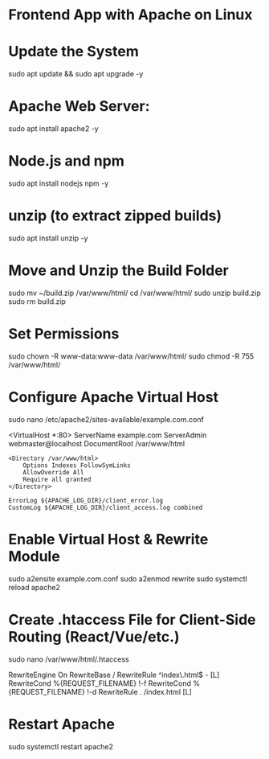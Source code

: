 # Frontend App with Apache on Linux

# Update the System
sudo apt update && sudo apt upgrade -y

# Apache Web Server:
sudo apt install apache2 -y

# Node.js and npm 
sudo apt install nodejs npm -y

# unzip (to extract zipped builds)
sudo apt install unzip -y

# Move and Unzip the Build Folder
sudo mv ~/build.zip /var/www/html/
cd /var/www/html/
sudo unzip build.zip
sudo rm build.zip

# Set Permissions
sudo chown -R www-data:www-data /var/www/html/
sudo chmod -R 755 /var/www/html/

# Configure Apache Virtual Host
sudo nano /etc/apache2/sites-available/example.com.conf

<VirtualHost *:80>
    ServerName example.com
    ServerAdmin webmaster@localhost
    DocumentRoot /var/www/html

    <Directory /var/www/html>
        Options Indexes FollowSymLinks
        AllowOverride All
        Require all granted
    </Directory>

    ErrorLog ${APACHE_LOG_DIR}/client_error.log
    CustomLog ${APACHE_LOG_DIR}/client_access.log combined
</VirtualHost>

# Enable Virtual Host & Rewrite Module
sudo a2ensite example.com.conf
sudo a2enmod rewrite
sudo systemctl reload apache2

# Create .htaccess File for Client-Side Routing (React/Vue/etc.)

sudo nano /var/www/html/.htaccess

<IfModule mod_rewrite.c>
  RewriteEngine On
  RewriteBase /
  RewriteRule ^index\.html$ - [L]
  RewriteCond %{REQUEST_FILENAME} !-f
  RewriteCond %{REQUEST_FILENAME} !-d
  RewriteRule . /index.html [L]
</IfModule>

# Restart Apache

sudo systemctl restart apache2




